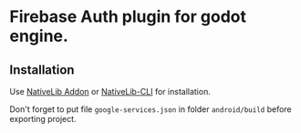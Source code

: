 # Firebase Auth plugin for godot engine. 

## Installation

Use [NativeLib Addon](https://github.com/DrMoriarty/nativelib) or [NativeLib-CLI](https://github.com/DrMoriarty/nativelib-cli) for installation.

Don't forget to put file `google-services.json` in folder `android/build` before exporting project.
